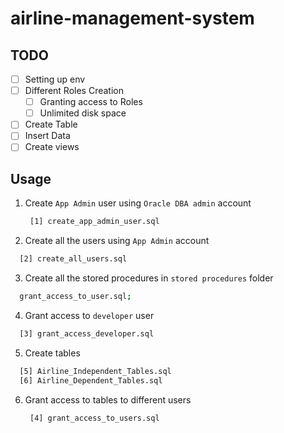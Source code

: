 # airline-management-system

## TODO

- [ ] Setting up env
- [ ] Different Roles Creation
  - [ ] Granting access to Roles
  - [ ] Unlimited disk space
- [ ] Create Table
- [ ] Insert Data
- [ ] Create views

## Usage

1. Create `App Admin` user using `Oracle DBA admin` account

   ```sh
    [1] create_app_admin_user.sql
   ```

2. Create all the users using `App Admin` account

  ```sh
    [2] create_all_users.sql
  ```
  
3. Create all the stored procedures in `stored procedures` folder

  ```sh
    grant_access_to_user.sql;
  ```

4. Grant access to `developer` user

  ```sh
    [3] grant_access_developer.sql
  ```

5. Create tables

  ```sh
    [5] Airline_Independent_Tables.sql
    [6] Airline_Dependent_Tables.sql
  ```

6. Grant access to tables to different users
  
   ```sh
    [4] grant_access_to_users.sql
  ```
